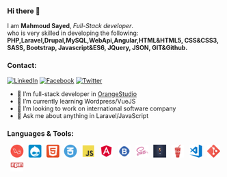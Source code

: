### Hi there 👋

I am <strong>Mahmoud Sayed</strong>, <i>Full-Stack developer</i>. <br>
who is very skilled in developing the following:<br>
<strong>PHP,Laravel,Drupal,MySQL,WebApi,Angular,HTML&HTML5, CSS&CSS3, SASS, Bootstrap, Javascript&ES6, JQuery, JSON,
GIT&Github.</strong>

### Contact:

<a href="https://www.linkedin.com/in/mahmoud-sayed-862524147/" target="_blank"><img src="https://img.shields.io/badge/LinkedIn-%230077B5.svg?&style=flat-square&logo=linkedin&logoColor=white" alt="LinkedIn"></a>
<a href="https://www.facebook.com/MahmoudSayedHassan96" target="_blank"><img src="https://img.shields.io/badge/Facebook-%231877F2.svg?&style=flat-square&logo=facebook&logoColor=white" alt="Facebook"></a>
<a href="https://www.twitter.com/MahmoudSayed_96" target="_blank"><img src="https://img.shields.io/badge/twitter-%231FA1F1?style=flat&logo=twitter&logoColor=white" alt="Twitter"></a>

- 🔭 I’m full-stack developer in <a href="http://orangestudio.com/" target="_blank">OrangeStudio</a>
- 🌱 I’m currently learning Wordpress/VueJS
- 👯 I’m looking to work on international software company
- 💬 Ask me about anything in Laravel/JavaScript

### Languages & Tools:

&nbsp; <img src="https://raw.githubusercontent.com/MahmoudSayed96/MahmoudSayed96/master/imgs/laravel.png" width="30px" height="30px" alt="laravel" title="Laravel">
&nbsp; <img src="https://raw.githubusercontent.com/MahmoudSayed96/MahmoudSayed96/master/imgs/drupal.png" width="30px" height="30px" alt="drupal" title="Drupal">
&nbsp; <img src="https://raw.githubusercontent.com/MahmoudSayed96/MahmoudSayed96/master/imgs/html.png" width="30px" height="30px" alt="html" title="HTML">
&nbsp; <img src="https://raw.githubusercontent.com/MahmoudSayed96/MahmoudSayed96/master/imgs/css.png" width="30px" height="30px" alt="css" title="CSS">
&nbsp; <img src="https://raw.githubusercontent.com/MahmoudSayed96/MahmoudSayed96/master/imgs/js.png" width="30px" height="30px" alt="js" title="JavaScript">
&nbsp; <img src="https://raw.githubusercontent.com/MahmoudSayed96/MahmoudSayed96/master/imgs/angular.png" width="30px" height="30px" alt="angular" title="angular">
&nbsp; <img src="https://raw.githubusercontent.com/MahmoudSayed96/MahmoudSayed96/master/imgs/bootstrap.png" width="30px" height="30px" alt="bootstrap" title="Bootstrap">
&nbsp; <img src="https://raw.githubusercontent.com/MahmoudSayed96/MahmoudSayed96/master/imgs/sass.png" width="30px" height="30px" alt="sass" title="Sass">
&nbsp; <img src="https://raw.githubusercontent.com/MahmoudSayed96/MahmoudSayed96/master/imgs/pug.png" width="30px" height="30px" alt="pugjs" title="PugJs">
&nbsp; <img src="https://raw.githubusercontent.com/MahmoudSayed96/MahmoudSayed96/master/imgs/gulp.png" width="30px" height="30px" alt="gulp" title="Gulp">
&nbsp; <img src="https://raw.githubusercontent.com/MahmoudSayed96/MahmoudSayed96/master/imgs/vscode.png" width="30px" height="30px" alt="vs code" title="VsCode">
&nbsp; <img src="https://raw.githubusercontent.com/MahmoudSayed96/MahmoudSayed96/master/imgs/git.png" width="30px" height="30px" alt="git" title="Git">
&nbsp; <img src="https://raw.githubusercontent.com/MahmoudSayed96/MahmoudSayed96/master/imgs/npm.png" width="30px" height="30px" alt="npm" title="npm">
